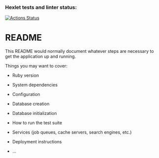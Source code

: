 ### Hexlet tests and linter status:

[![Actions Status](https://github.com/AntonLettuce/rails-project-64/workflows/hexlet-check/badge.svg)](https://github.com/AntonLettuce/rails-project-64/actions)

# README

This README would normally document whatever steps are necessary to get the
application up and running.

Things you may want to cover:

- Ruby version

- System dependencies

- Configuration

- Database creation

- Database initialization

- How to run the test suite

- Services (job queues, cache servers, search engines, etc.)

- Deployment instructions

- ...
